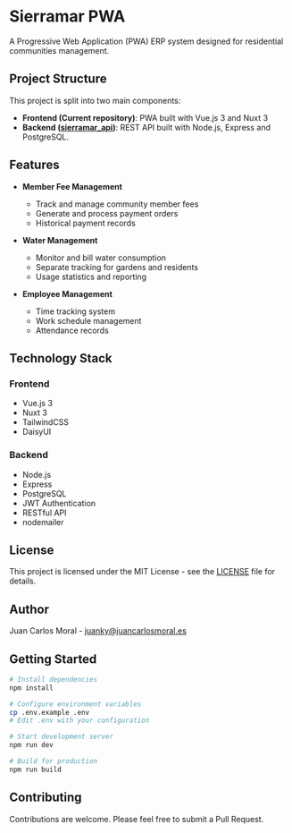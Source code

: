 # Sierramar PWA

A Progressive Web Application (PWA) ERP system designed for residential communities management. 



## Project Structure

This project is split into two main components:

- **Frontend (Current repository)**: PWA built with Vue.js 3 and Nuxt 3
- **Backend ([sierramar_api](https://github.com/juankypunk/sierramar_api))**: REST API built with Node.js, Express and PostgreSQL.



## Features

- **Member Fee Management**
  - Track and manage community member fees
  - Generate and process payment orders
  - Historical payment records

- **Water Management**
  - Monitor and bill water consumption
  - Separate tracking for gardens and residents
  - Usage statistics and reporting

- **Employee Management**
  - Time tracking system
  - Work schedule management
  - Attendance records

## Technology Stack

### Frontend
- Vue.js 3
- Nuxt 3
- TailwindCSS
- DaisyUI

### Backend
- Node.js
- Express
- PostgreSQL
- JWT Authentication
- RESTful API
- nodemailer


## License

This project is licensed under the MIT License - see the [LICENSE](LICENSE) file for details.

## Author

Juan Carlos Moral - juanky@juancarlosmoral.es

## Getting Started

```bash
# Install dependencies
npm install

# Configure environment variables
cp .env.example .env
# Edit .env with your configuration

# Start development server
npm run dev

# Build for production
npm run build
```

## Contributing

Contributions are welcome. Please feel free to submit a Pull Request.
